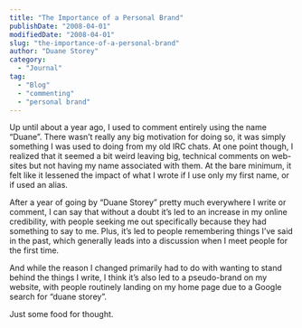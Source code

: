 ```yaml
---
title: "The Importance of a Personal Brand"
publishDate: "2008-04-01"
modifiedDate: "2008-04-01"
slug: "the-importance-of-a-personal-brand"
author: "Duane Storey"
category:
  - "Journal"
tag:
  - "Blog"
  - "commenting"
  - "personal brand"
---
```


Up until about a year ago, I used to comment entirely using the name “Duane”. There wasn’t really any big motivation for doing so, it was simply something I was used to doing from my old IRC chats. At one point though, I realized that it seemed a bit weird leaving big, technical comments on web-sites but not having my name associated with them. At the bare minimum, it felt like it lessened the impact of what I wrote if I use only my first name, or if used an alias.

After a year of going by “Duane Storey” pretty much everywhere I write or comment, I can say that without a doubt it’s led to an increase in my online credibility, with people seeking me out specifically because they had something to say to me. Plus, it’s led to people remembering things I’ve said in the past, which generally leads into a discussion when I meet people for the first time.

And while the reason I changed primarily had to do with wanting to stand behind the things I write, I think it’s also led to a pseudo-brand on my website, with people routinely landing on my home page due to a Google search for “duane storey”.

Just some food for thought.
